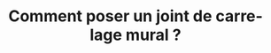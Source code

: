 ---
  template: 0
  type: "0"
  titre: "Comment poser un joint de carrelage mural ?"
  titreMEA: "Poser un joint de carrelage mural "
  surTitre: ""
  tempsLecture: ""
  libelleType: "Article"
  url: "/c/magazine/inspirations-tendances/comment-poser-un-joint-de-carrelage-mural"
  thematiques: "Travaux,Rénovation,Déco"
  piecesHabitation: "Cuisine,Salle de bain,Toilettes"
  produits: "Douche,Bain,Carrelage"
  sujets: ""
  tags: ""
  visuelMea: 
    url: "/img/contrib/32880f5611400f2e/joint_mur_headj_bcs2gh.jpg"
    alt: "joint mur vignette"
  visuelDesktop: 
    url: "/img/contrib/328270c2116000ee/2016183122_vhmpvj.jpg"
    alt: "ca head1"
  visuelMobile: null
  title: "Comment poser un joint de carrelage mural ?"
  permalink: "articles//c/magazine/inspirations-tendances/comment-poser-un-joint-de-carrelage-mural"
  layout: "post"
  lang: "fr-fr"
---
